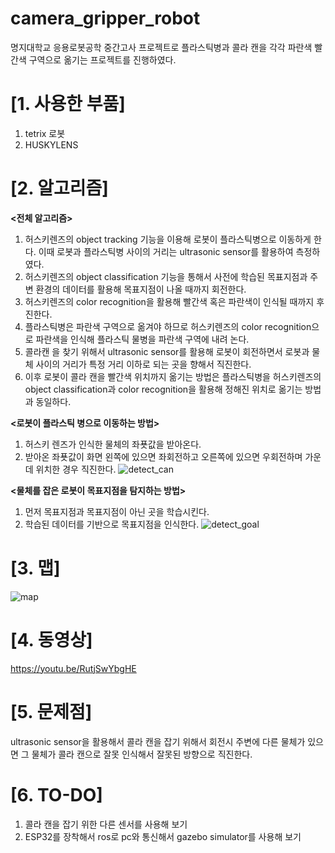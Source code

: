 # camera_gripper_robot

명지대학교 응용로봇공학 중간고사 프로젝트로 플라스틱병과 콜라 캔을 각각 파란색 빨간색 구역으로 옮기는 프로젝트를 진행하였다.

# [1. 사용한 부품]
1. tetrix 로봇
2. HUSKYLENS


# [2. 알고리즘]

**<전체 알고리즘>**
1. 허스키렌즈의 object tracking 기능을 이용해 로봇이 플라스틱병으로 이동하게 한다. 이때 로봇과 플라스틱병 사이의 거리는 ultrasonic sensor를 활용하여 측정하였다.
2. 허스키렌즈의 object classification 기능을 통해서 사전에 학습된 목표지점과 주변 환경의 데이터를 활용해 목표지점이 나올 때까지 회전한다.
3. 허스키렌즈의 color recognition을 활용해 빨간색 혹은 파란색이 인식될 때까지 후진한다.
4. 플라스틱병은 파란색 구역으로 옮겨야 하므로 허스키렌즈의 color recognition으로 파란색을 인식해 플라스틱 물병을 파란색 구역에 내려 논다.
5. 콜라캔 을 찾기 위해서 ultrasonic sensor를 활용해 로봇이 회전하면서 로봇과 물체 사이의 거리가 특정 거리 이하로 되는 곳을 향해서 직진한다. 
6. 이후 로봇이 콜라 캔을 빨간색 위치까지 옮기는 방법은 플라스틱병을 허스키렌즈의 object classification과 color recognition을 활용해 정해진 위치로 옮기는 방법과 동일하다.

**<로봇이 플라스틱 병으로 이동하는 방법>**
1. 허스키 렌즈가 인식한 물체의 좌푯값을 받아온다.
2. 받아온 좌푯값이 화면 왼쪽에 있으면 좌회전하고 오른쪽에 있으면 우회전하며 가운데 위치한 경우 직진한다.
![detect_can](https://user-images.githubusercontent.com/102838128/168478359-6ac7c5e5-fec3-42e0-935e-91c11f87067e.jpg)

**<물체를 잡은 로봇이 목표지점을 탐지하는 방법>**
1. 먼저 목표지점과 목표지점이 아닌 곳을 학습시킨다.
2. 학습된 데이터를 기반으로 목표지점을 인식한다.
![detect_goal](https://user-images.githubusercontent.com/102838128/168477401-87db2b9f-961c-4c0c-af84-25d0a8cb11a4.jpg)



# [3. 맵]
![map](https://user-images.githubusercontent.com/102838128/168476737-5ebc5b26-bed1-41c3-9daa-7f75acc07be9.jpg)

# [4. 동영상]
https://youtu.be/RutjSwYbgHE

# [5. 문제점]
ultrasonic sensor을 활용해서 콜라 캔을 잡기 위해서 회전시 주변에 다른 물체가 있으면 그 물체가 콜라 캔으로 잘못 인식해서 잘못된 방향으로 직진한다.

# [6. TO-DO]
1. 콜라 캔을 잡기 위한 다른 센서를 사용해 보기
2. ESP32를 장착해서 ros로 pc와 통신해서 gazebo simulator를 사용해 보기

